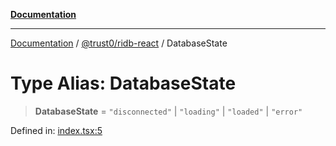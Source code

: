 [**Documentation**](../../../README.md)

***

[Documentation](../../../README.md) / [@trust0/ridb-react](../README.md) / DatabaseState

# Type Alias: DatabaseState

> **DatabaseState** = `"disconnected"` \| `"loading"` \| `"loaded"` \| `"error"`

Defined in: [index.tsx:5](https://github.com/trust0-project/RIDB/blob/3f89e54887e400bf2f877a963882e90564d980a1/packages/ridb-react/src/index.tsx#L5)
